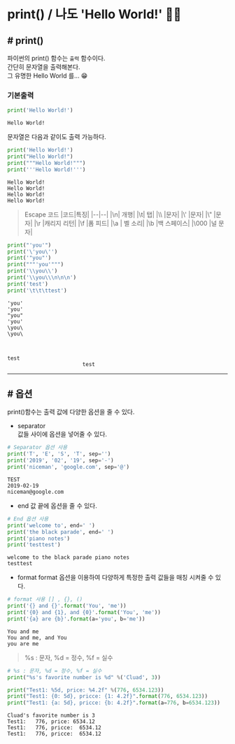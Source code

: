 # print() / 나도 'Hello World!'  👏🏼

## # print()
파이썬의 print() 함수는 `출력` 함수이다.  
간단히 문자열을 출력해본다.  
그 유명한 Hello World 를... 😁

### 기본출력
```py
print('Hello World!')
```
```
Hello World!
```
문자열은 다음과 같이도 출력 가능하다.
```py
print('Hello World!')
print("Hello World!")
print("""Hello World!""")
print('''Hello World!''')
```
```
Hello World!
Hello World!
Hello World!
Hello World!
```

> Escape 코드
> |코드|특징|
> |--|--|
> |\n| 개행|
> |\t| 탭|
> |\\\ |문자|
> |\\' |문자|
> |\\"  |문자|
> |\r |캐리지 리턴|
> |\f |폼 피드|
> |\a | 벨 소리|
> |\b |백 스페이스|
> |\000 |널 문자|

```py
print("'you'")
print('\'you\'')
print('"you"')
print("""'you'""")
print('\\you\\')
print('\\you\\\n\n\n')
print('test')
print('\t\t\ttest')
```
```
'you'
'you'
"you"
'you'
\you\
\you\



test
                        test
```
---

## # 옵션
print()함수는 출력 값에 다양한 옵션을 줄 수 있다.
  - separator  
    값들 사이에 옵션을 넣어줄 수 있다.
```py
# Separator 옵션 사용
print('T', 'E', 'S', 'T', sep='')
print('2019', '02', '19', sep='-')
print('niceman', 'google.com', sep='@')
```
```
TEST
2019-02-19
niceman@google.com
```

  - end
    값 끝에 옵션을 줄 수 있다.
```py
# End 옵션 사용
print('welcome to', end=' ')
print('the black parade', end=' ')
print('piano notes')
print('testtest')
```
```
welcome to the black parade piano notes
testtest
```

  - format
    format 옵션을 이용하여 다양하게 특정한 출력 값들을 매칭 시켜줄 수 있다.
```py
# format 사용 [] , {}, ()
print('{} and {}'.format('You', 'me'))
print('{0} and {1}, and {0}'.format('You', 'me'))
print('{a} are {b}'.format(a='you', b='me'))
```
```
You and me
You and me, and You
you are me
```
> %s : 문자,  %d = 정수,  %f = 실수
```py
# %s : 문자, %d = 정수, %f = 실수
print("%s's favorite number is %d" %('Cluad', 3))

print("Test1: %5d, price: %4.2f" %(776, 6534.123))
print("Test1: {0: 5d}, pricce: {1: 4.2f}".format(776, 6534.123))
print("Test1: {a: 5d}, pricce: {b: 4.2f}".format(a=776, b=6534.123))
```
```
Cluad's favorite number is 3
Test1:   776, price: 6534.12
Test1:   776, pricce:  6534.12
Test1:   776, pricce:  6534.12
```
